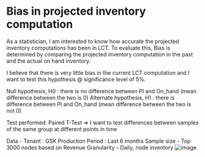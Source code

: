 # Bias in projected inventory computation

As a statistician, I am interested to know how accurate the projected inventory computations has been in LCT. To evaluate this, Bias is determined by comparing the projected inventory computation in the past and the actual on hand inventory.

I believe that there is very little bias in the current LCT computation and I want to test this hypothesis @ significance level of 5%. 

Null hypothesis, H0 : there is no difference between PI and On_hand (mean difference between the two is 0)
Alternate hypothesis, H1 : there is difference between PI and On_hand (mean difference between the two is not 0)

Test performed: Paired T-Test => I want to test differences between samples of the same group at different points in time

Data - 
Tenant : GSK Production
Period : Last 6 months
Sample size - Top 3000 nodes based on Revenue
Granularity - Daily, node inventory
![image](https://user-images.githubusercontent.com/72233116/153102700-15f96605-dbf4-4903-a6af-2544edcf446d.png)

